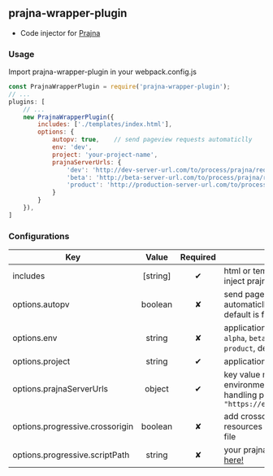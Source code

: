 ## prajna-wrapper-plugin

* Code injector for [Prajna](https://github.com/prajna-project/prajna)

### Usage

Import prajna-wrapper-plugin in your webpack.config.js

```javascript
const PrajnaWrapperPlugin = require('prajna-wrapper-plugin');
// ...
plugins: [
    // ...
    new PrajnaWrapperPlugin({
        includes: ['./templates/index.html'],
        options: {
            autopv: true,    // send pageview requests automaticlly
            env: 'dev',
            project: 'your-project-name',
            prajnaServerUrls: {
                'dev': 'http://dev-server-url.com/to/process/prajna/requests',
                'beta': 'http://beta-server-url.com/to/process/prajna/requests',
                'product': 'http://production-server-url.com/to/process/prajna/requests',
            }
        }
    }),
]
```

### Configurations

Key | Value | Required | Description
-------------------- | :---------: | :---------: | ---------
includes | [string] | ✔ | html or template files you want to inject prajna code to
options.autopv | boolean | ✘ | send pageview request automaticlly or not: `true`, `false`, default is false
options.env | string | ✘ | application environment: `dev`, `test`, `alpha`, `beta`, `release-candidate`, `product`, default is `dev`
options.project | string | ✔ |application name
options.prajnaServerUrls | object | ✔ | key value mapping between environment and server url for handling prajna requests: `{"dev": "https://example.com/api/prajna"}`
options.progressive.crossorigin | boolean | ✘ | add crossorigin attribute for resources on the html or template file
options.progressive.scriptPath | string | ✘ |your prajna cdn url, default is [test here!](https://cdn.jsdelivr.net/npm/prajna@1.0.0-rc.8/dist/prajna.1.0.0-rc.8.js)
